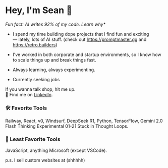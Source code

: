 # Hey, I'm Sean 👋  

_Fun fact: AI writes 92% of my code. Learn why*_

- I spend my time building dope projects that I find fun and exciting — lately, lots of AI stuff. (check out https://promptmaster.gg and https://retro.builders) 

- I've worked in both corporate and startup environments, so I know how to scale things up and break things fast.

- Always learning, always experimenting.

- Currently seeking jobs

If you wanna talk shop, hit me up.  
📍 Find me on [LinkedIn](https://linkedin.com/in/seanblundin).  

### 🛠️ Favorite Tools  
Railway, React, v0, Windsurf, DeepSeek R1, Python, TensorFlow, Gemini 2.0 Flash Thinking Experimental 01-21 Stuck in Thought Loops.  

### 🚫 Least Favorite Tools  
JavaScript, anything Microsoft (except VSCode).

p.s. I sell custom websites at (shhhhh)
